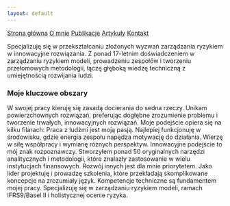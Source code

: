```yaml
---
layout: default
---
```

<div id="myMenu">
  <a href="/" class="menu-option">Strona główna</a>
  <a href="/about" class="menu-option">O mnie</a>
  <a href="/publications" class="menu-option">Publikacje</a>
  <a href="/articles" class="menu-option">Artykuły</a>
  <a href="/contact" class="menu-option">Kontakt</a>
</div>

<div class="square"></div>
<div class="square1"></div>

Specjalizuję się w przekształcaniu złożonych wyzwań zarządzania ryzykiem w innowacyjne rozwiązania. Z ponad 17-letnim doświadczeniem w zarządzaniu ryzykiem modeli, prowadzeniu zespołów i tworzeniu przełomowych metodologii, łączę głęboką wiedzę techniczną z umiejętnością rozwijania ludzi.

### Moje kluczowe obszary
W swojej pracy kieruję się zasadą docierania do sedna rzeczy. Unikam powierzchownych rozwiązań, preferując dogłębne zrozumienie problemu i tworzenie trwałych, innowacyjnych rozwiązań. Moje podejście opiera się na kilku filarach:
Praca z ludźmi jest moją pasją. Najlepiej funkcjonuję w środowisku, gdzie energia zespołu napędza motywację do działania. Wierzę w siłę współpracy i wymianę różnych perspektyw.
Innowacyjne podejście to mój znak rozpoznawczy. Stworzyłem ponad 50 oryginalnych narzędzi analitycznych i metodologii, które znalazły zastosowanie w wielu instytucjach finansowych.
Rozwój innych jest dla mnie priorytetem. Jako lider projektuję i prowadzę szkolenia, które przekładają skomplikowane koncepcje na zrozumiały język.
Kompetencje techniczne są fundamentem mojej pracy. Specjalizuję się w zarządzaniu ryzykiem modeli, ramach IFRS9/Basel II i holistycznej ocenie ryzyka.
